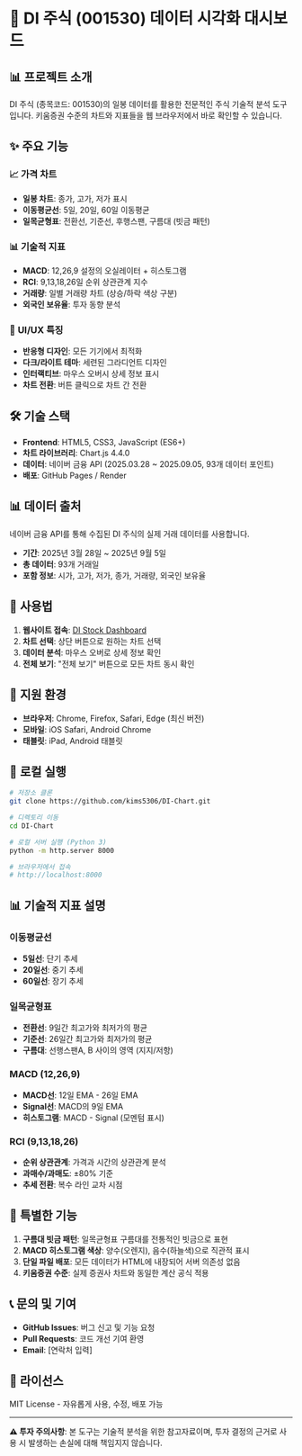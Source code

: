 # 🏢 DI 주식 (001530) 데이터 시각화 대시보드

## 📊 **프로젝트 소개**

DI 주식 (종목코드: 001530)의 일봉 데이터를 활용한 전문적인 주식 기술적 분석 도구입니다.
키움증권 수준의 차트와 지표들을 웹 브라우저에서 바로 확인할 수 있습니다.

## ✨ **주요 기능**

### 📈 **가격 차트**
- **일봉 차트**: 종가, 고가, 저가 표시
- **이동평균선**: 5일, 20일, 60일 이동평균
- **일목균형표**: 전환선, 기준선, 후행스팬, 구름대 (빗금 패턴)

### 📊 **기술적 지표**
- **MACD**: 12,26,9 설정의 오실레이터 + 히스토그램
- **RCI**: 9,13,18,26일 순위 상관관계 지수
- **거래량**: 일별 거래량 차트 (상승/하락 색상 구분)
- **외국인 보유율**: 투자 동향 분석

### 🎨 **UI/UX 특징**
- **반응형 디자인**: 모든 기기에서 최적화
- **다크/라이트 테마**: 세련된 그라디언트 디자인
- **인터랙티브**: 마우스 오버시 상세 정보 표시
- **차트 전환**: 버튼 클릭으로 차트 간 전환

## 🛠 **기술 스택**

- **Frontend**: HTML5, CSS3, JavaScript (ES6+)
- **차트 라이브러리**: Chart.js 4.4.0
- **데이터**: 네이버 금융 API (2025.03.28 ~ 2025.09.05, 93개 데이터 포인트)
- **배포**: GitHub Pages / Render

## 📊 **데이터 출처**

네이버 금융 API를 통해 수집된 DI 주식의 실제 거래 데이터를 사용합니다.
- **기간**: 2025년 3월 28일 ~ 2025년 9월 5일
- **총 데이터**: 93개 거래일
- **포함 정보**: 시가, 고가, 저가, 종가, 거래량, 외국인 보유율

## 🚀 **사용법**

1. **웹사이트 접속**: [DI Stock Dashboard](https://your-render-url.onrender.com)
2. **차트 선택**: 상단 버튼으로 원하는 차트 선택
3. **데이터 분석**: 마우스 오버로 상세 정보 확인
4. **전체 보기**: "전체 보기" 버튼으로 모든 차트 동시 확인

## 📱 **지원 환경**

- **브라우저**: Chrome, Firefox, Safari, Edge (최신 버전)
- **모바일**: iOS Safari, Android Chrome
- **태블릿**: iPad, Android 태블릿

## 🔧 **로컬 실행**

```bash
# 저장소 클론
git clone https://github.com/kims5306/DI-Chart.git

# 디렉토리 이동
cd DI-Chart

# 로컬 서버 실행 (Python 3)
python -m http.server 8000

# 브라우저에서 접속
# http://localhost:8000
```

## 📊 **기술적 지표 설명**

### **이동평균선**
- **5일선**: 단기 추세
- **20일선**: 중기 추세  
- **60일선**: 장기 추세

### **일목균형표**
- **전환선**: 9일간 최고가와 최저가의 평균
- **기준선**: 26일간 최고가와 최저가의 평균
- **구름대**: 선행스팬A, B 사이의 영역 (지지/저항)

### **MACD (12,26,9)**
- **MACD선**: 12일 EMA - 26일 EMA
- **Signal선**: MACD의 9일 EMA
- **히스토그램**: MACD - Signal (모멘텀 표시)

### **RCI (9,13,18,26)**
- **순위 상관관계**: 가격과 시간의 상관관계 분석
- **과매수/과매도**: ±80% 기준
- **추세 전환**: 복수 라인 교차 시점

## 🌟 **특별한 기능**

1. **구름대 빗금 패턴**: 일목균형표 구름대를 전통적인 빗금으로 표현
2. **MACD 히스토그램 색상**: 양수(오렌지), 음수(하늘색)으로 직관적 표시
3. **단일 파일 배포**: 모든 데이터가 HTML에 내장되어 서버 의존성 없음
4. **키움증권 수준**: 실제 증권사 차트와 동일한 계산 공식 적용

## 📞 **문의 및 기여**

- **GitHub Issues**: 버그 신고 및 기능 요청
- **Pull Requests**: 코드 개선 기여 환영
- **Email**: [연락처 입력]

## 📄 **라이선스**

MIT License - 자유롭게 사용, 수정, 배포 가능

---

**⚠️ 투자 주의사항**: 본 도구는 기술적 분석을 위한 참고자료이며, 투자 결정의 근거로 사용 시 발생하는 손실에 대해 책임지지 않습니다.
